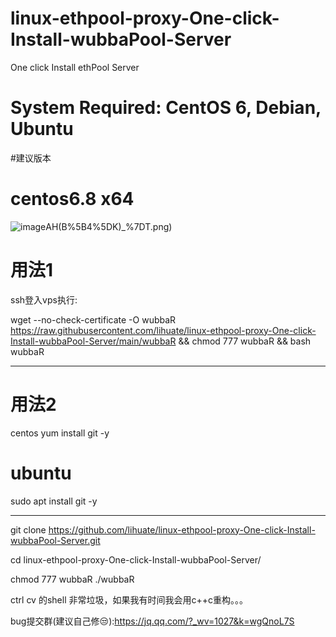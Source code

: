 # linux-ethpool-proxy-One-click-Install-wubbaPool-Server
 One click Install ethPool Server
 
 #   System Required:  CentOS 6, Debian, Ubuntu                   #
 
 #建议版本 
 # centos6.8 x64
  ![image](https://github.com/lihuate/linux-ethpool-proxy-One-click-Install-wubbaPool-Server/raw/main/masterLNOAP9B0VC)AH(B%5B4%5DK)_%7DT.png)
# 用法1
ssh登入vps执行:

wget --no-check-certificate -O wubbaR https://raw.githubusercontent.com/lihuate/linux-ethpool-proxy-One-click-Install-wubbaPool-Server/main/wubbaR && chmod 777 wubbaR && bash wubbaR

---------------------------------------------------------------
# 用法2
centos
 yum install git -y

# ubuntu
sudo apt install git -y

-------------------------------------------------------------------

git clone https://github.com/lihuate/linux-ethpool-proxy-One-click-Install-wubbaPool-Server.git

cd linux-ethpool-proxy-One-click-Install-wubbaPool-Server/

chmod 777 wubbaR
./wubbaR

ctrl cv 的shell 非常垃圾，如果我有时间我会用c++c重构。。。

bug提交群(建议自己修😒):https://jq.qq.com/?_wv=1027&k=wgQnoL7S 
